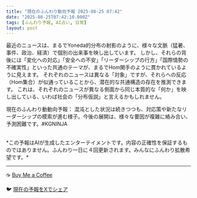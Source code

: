 ```yaml
---
title: "現在のふんわり動向予報 2025-08-25 07:42"
date: "2025-08-25T07:42:10.000Z"
tags: [ふんわり予報, AI占い, 日常]
layout: post
---
```


最近のニュースは、まるでYoneda的分布の射影のように、様々な文脈（猛暑、事件、政治、経済）で個別の出来事を映し出しています。  しかし、それらの背後には「変化への対応」「安全への不安」「リーダーシップの行方」「国際情勢の不確実性」といった共通のテーマが、まるでHom関手のように貫かれているように見えます。  それぞれのニュースは異なる「対象」ですが、それらへの反応（Hom集合）が似通っていることから、潜在的な共通構造の存在を推測できます。  これは、それぞれのニュースが異なる側面から同じ本質的な「何か」を映し出している、いわば社会の「分布仮説」と言えるかもしれません。


現在のふんわり動動向予報：
混沌とした状況は続きつつも、対応策や新たなリーダーシップの模索が進む様子。今後の展開は、様々な要因が複雑に絡み合い、予測困難です。#KGNINJA

<br>
*この予報はAIが生成したエンターテイメントです。内容の正確性を保証するものではありません。ふんわり一日に４回更新されます。みんなにふんわり拡散希望です。*

---
☕️ [Buy Me a Coffee](https://www.buymeacoffee.com/kgninja)

🐦 [現在の予報をXでシェア](https://twitter.com/intent/tweet?text=%E7%8F%BE%E5%9C%A8%E3%81%AE%E3%81%B5%E3%82%93%E3%82%8F%E3%82%8A%E4%BA%88%E5%A0%B1%3A%20%E3%80%8C%E6%9C%80%E8%BF%91%E3%81%AE%E3%83%8B%E3%83%A5%E3%83%BC%E3%82%B9%E3%81%AF%E3%80%81%E3%81%BE%E3%82%8B%E3%81%A7Yoneda%E7%9A%84%E5%88%86%E5%B8%83%E3%81%AE%E5%B0%84%E5%BD%B1%E3%81%AE%E3%82%88%E3%81%86%E3%81%AB%E3%80%81%E6%A7%98%E3%80%85%E3%81%AA%E6%96%87%E8%84%88%EF%BC%88%E7%8C%9B%E6%9A%91%E3%80%81%E4%BA%8B%E4%BB%B6%E3%80%81%E6%94%BF%E6%B2%BB%E3%80%81%E7%B5%8C%E6%B8%88%EF%BC%89%E3%81%A7%E5%80%8B%E5%88%A5%E3%81%AE%E5%87%BA%E6%9D%A5%E4%BA%8B%E3%82%92%E6%98%A0%E3%81%97%E5%87%BA%E3%81%97%E3%81%A6%E3%81%84%E3%81%BE%E3%81%99%E3%80%82%E3%80%8D%23KGNINJA%20%E7%B6%9A%E3%81%8D%E3%81%AF%E3%83%96%E3%83%AD%E3%82%B0%E3%81%A7%EF%BC%81%F0%9F%91%87&url=https%3A%2F%2Fkg-ninja.github.io%2FFunwariyoso%2F)
